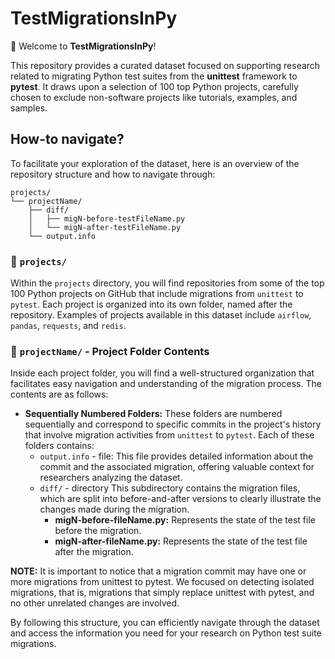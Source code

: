 # TestMigrationsInPy

🖖 Welcome to **TestMigrationsInPy**!

This repository provides a curated dataset focused on supporting research related to migrating Python test suites from the **unittest** framework to **pytest**. It draws upon a selection of 100 top Python projects, carefully chosen to exclude non-software projects like tutorials, examples, and samples. 

## How-to navigate?

To facilitate your exploration of the dataset, here is an overview of the repository structure and how to navigate through:
```plaintext
projects/
└── projectName/
    ├── diff/
    │   ├── migN-before-testFileName.py
    │   └── migN-after-testFileName.py
    └── output.info
```

### 📁 `projects/`

Within the `projects` directory, you will find repositories from some of the top 100 Python projects on GitHub that include migrations from `unittest` to `pytest`. Each project is organized into its own folder, named after the repository. Examples of projects available in this dataset include `airflow`, `pandas`, `requests`, and `redis`.

### 📂 `projectName/` - Project Folder Contents

Inside each project folder, you will find a well-structured organization that facilitates easy navigation and understanding of the migration process. The contents are as follows:

* **Sequentially Numbered Folders:** These folders are numbered sequentially and correspond to specific commits in the project's history that involve migration activities from `unittest` to `pytest`. Each of these folders contains:
  * `output.info` - file: This file provides detailed information about the commit and the associated migration, offering valuable context for researchers analyzing the dataset.
  * `diff/` - directory This subdirectory contains the migration files, which are split into before-and-after versions to clearly illustrate the changes made during the migration.
    * **migN-before-fileName.py:** Represents the state of the test file before the migration.
    * **migN-after-fileName.py:** Represents the state of the test file after the migration.

**NOTE:** It is important to notice that a migration commit may have one or more migrations from unittest to pytest. We focused on detecting isolated migrations, that is, migrations that simply replace unittest with pytest, and no other unrelated changes are involved.

By following this structure, you can efficiently navigate through the dataset and access the information you need for your research on Python test suite migrations.
